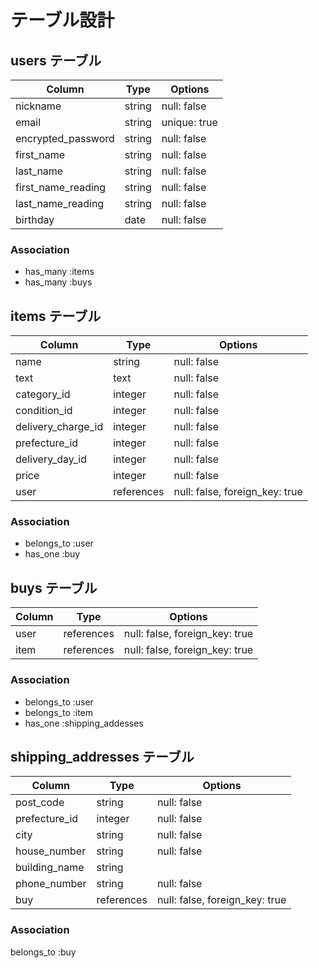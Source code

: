 # テーブル設計

## users テーブル

| Column   | Type   | Options     |
| -------- | ------ | ----------- |
| nickname           | string | null: false |
| email              | string | unique: true |
| encrypted_password | string | null: false |
| first_name         | string | null: false |
| last_name          | string | null: false |
| first_name_reading | string | null: false |
| last_name_reading  | string | null: false |
| birthday           | date | null: false |

### Association
- has_many :items
- has_many :buys



## items テーブル

| Column | Type   | Options     |
| ------ | ------ | ----------- |
| name               | string | null: false |
| text               | text   | null: false |
| category_id        | integer | null: false |
| condition_id       | integer | null: false |
| delivery_charge_id | integer | null: false |
| prefecture_id      | integer | null: false  |
| delivery_day_id    | integer | null: false |
| price              | integer | null: false |
| user               | references | null: false, foreign_key: true |

### Association
- belongs_to :user
- has_one :buy

## buys テーブル

| Column | Type       |Options                         |
| ------ | ---------- |------------------------------  |
| user   | references | null: false, foreign_key: true |
| item   | references | null: false, foreign_key: true |


### Association
- belongs_to :user
- belongs_to :item
- has_one :shipping_addesses

## shipping_addresses テーブル

| Column  | Type       | Options                        |
| ------- | ---------- | ------------------------------ |
| post_code     | string     | null: false  |
| prefecture_id | integer    | null: false  |
| city          | string     | null: false  |
| house_number  | string     | null: false  |
| building_name | string     |  |
| phone_number  | string     |  null: false  |
| buy           | references | null: false, foreign_key: true |

### Association

belongs_to :buy
